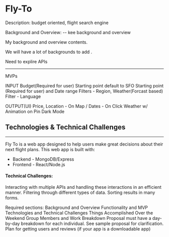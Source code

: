 # Fly-To

Description: budget oriented, flight search engine

Background and Overview:
-- kee background and overview

My background and overview contents.

We will have a lot of backgrounds to add . 

Need to explire APIs

----------------


MVPs

INPUT
 Budget(Required for user) Starting point default to SFO
Starting point (Required for user) and Date range
Filters - Region, Weather(Forcast based)
Filter - Language

OUTPUT(UI)
Price, Location - On Map / Dates - On Click
Weather w/ Animation on Pin
Dark Mode

## Technologies & Technical Challenges
---
Fly To is a web app designed to help users make great decisions about their next flight plans.
This web app is built with:
* Backend  - MongoDB/Express
* Frontend  - React/Node.js

#### Technical Challenges:
Interacting with multiple APIs and handling these interactions in an efficient manner.
Filtering through different types of data. Sorting results in many forms.





Required sections:
Background and Overview
Functionality and MVP
Technologies and Technical Challenges
Things Accomplished Over the Weekend
Group Members and Work Breakdown
Proposal must have a day-by-day breakdown for each individual. See sample proposal for clarification.
Plan for getting users and reviews (if your app is a downloadable app)

